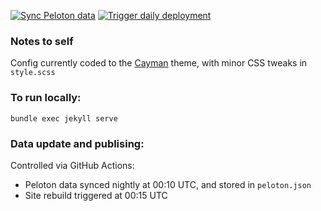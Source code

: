 [![Sync Peloton data](https://github.com/neilstudd/peloton/actions/workflows/peloton.yml/badge.svg)](https://github.com/neilstudd/peloton/actions/workflows/peloton.yml) [![Trigger daily deployment](https://github.com/neilstudd/peloton/actions/workflows/daily-deploy.yml/badge.svg)](https://github.com/neilstudd/peloton/actions/workflows/daily-deploy.yml)

### Notes to self

Config currently coded to the [Cayman](https://github.com/pages-themes/cayman) theme, with minor CSS tweaks in `style.scss`

### To run locally:

`bundle exec jekyll serve`

### Data update and publising:

Controlled via GitHub Actions:

* Peloton data synced nightly at 00:10 UTC, and stored in `peloton.json`
* Site rebuild triggered at 00:15 UTC